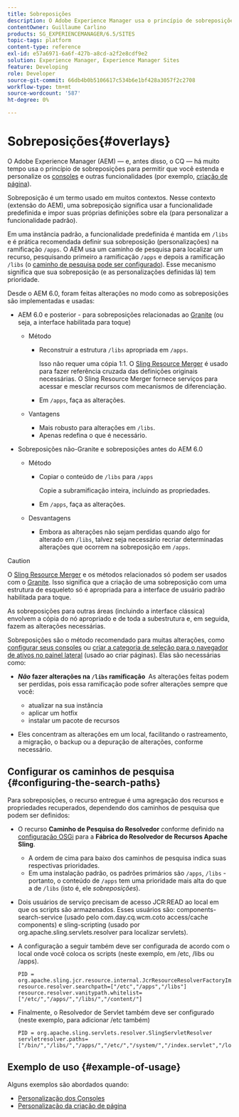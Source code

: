 ```yaml
---
title: Sobreposições
description: O Adobe Experience Manager usa o princípio de sobreposições para permitir que você estenda e personalize os consoles e outras funcionalidades.
contentOwner: Guillaume Carlino
products: SG_EXPERIENCEMANAGER/6.5/SITES
topic-tags: platform
content-type: reference
exl-id: e57a6971-6a6f-427b-a8cd-a2f2e8cdf9e2
solution: Experience Manager, Experience Manager Sites
feature: Developing
role: Developer
source-git-commit: 66db4b0b5106617c534b6e1bf428a3057f2c2708
workflow-type: tm+mt
source-wordcount: '587'
ht-degree: 0%

---
```


# Sobreposições{#overlays}

O Adobe Experience Manager (AEM) — e, antes disso, o CQ — há muito tempo usa o princípio de sobreposições para permitir que você estenda e personalize os [consoles](/help/sites-developing/customizing-consoles-touch.md) e outras funcionalidades (por exemplo, [criação de página](/help/sites-developing/customizing-page-authoring-touch.md)).

Sobreposição é um termo usado em muitos contextos. Nesse contexto (extensão do AEM), uma sobreposição significa usar a funcionalidade predefinida e impor suas próprias definições sobre ela (para personalizar a funcionalidade padrão).

Em uma instância padrão, a funcionalidade predefinida é mantida em `/libs` e é prática recomendada definir sua sobreposição (personalizações) na ramificação `/apps`. O AEM usa um caminho de pesquisa para localizar um recurso, pesquisando primeiro a ramificação `/apps` e depois a ramificação `/libs` (o [caminho de pesquisa pode ser configurado](#configuring-the-search-paths)). Esse mecanismo significa que sua sobreposição (e as personalizações definidas lá) tem prioridade.

Desde o AEM 6.0, foram feitas alterações no modo como as sobreposições são implementadas e usadas:

* AEM 6.0 e posterior - para sobreposições relacionadas ao [Granite](https://developer.adobe.com/experience-manager/reference-materials/6-5/granite-ui/api/jcr_root/libs/granite/ui/index.html) (ou seja, a interface habilitada para toque)

   * Método

      * Reconstruir a estrutura `/libs` apropriada em `/apps`.

        Isso não requer uma cópia 1:1. O [Sling Resource Merger](/help/sites-developing/sling-resource-merger.md) é usado para fazer referência cruzada das definições originais necessárias. O Sling Resource Merger fornece serviços para acessar e mesclar recursos com mecanismos de diferenciação.

      * Em `/apps`, faça as alterações.

   * Vantagens

      * Mais robusto para alterações em `/libs`.
      * Apenas redefina o que é necessário.

* Sobreposições não-Granite e sobreposições antes do AEM 6.0

   * Método

      * Copiar o conteúdo de `/libs` para `/apps`

        Copie a subramificação inteira, incluindo as propriedades.

      * Em `/apps`, faça as alterações.

   * Desvantagens

      * Embora as alterações não sejam perdidas quando algo for alterado em `/libs`, talvez seja necessário recriar determinadas alterações que ocorrem na sobreposição em `/apps`.

>[!CAUTION]
>
>O [Sling Resource Merger](/help/sites-developing/sling-resource-merger.md) e os métodos relacionados só podem ser usados com o [Granite](https://developer.adobe.com/experience-manager/reference-materials/6-5/granite-ui/api/jcr_root/libs/granite/ui/index.html). Isso significa que a criação de uma sobreposição com uma estrutura de esqueleto só é apropriada para a interface de usuário padrão habilitada para toque.
>
>As sobreposições para outras áreas (incluindo a interface clássica) envolvem a cópia do nó apropriado e de toda a subestrutura e, em seguida, fazem as alterações necessárias.

Sobreposições são o método recomendado para muitas alterações, como [configurar seus consoles](/help/sites-developing/customizing-consoles-touch.md#create-a-custom-console) ou [criar a categoria de seleção para o navegador de ativos no painel lateral](/help/sites-developing/customizing-page-authoring-touch.md#add-new-selection-category-to-asset-browser) (usado ao criar páginas). Elas são necessárias como:

* ***Não* fazer alterações na `/libs` ramificação &#x200B;** As alterações feitas podem ser perdidas, pois essa ramificação pode sofrer alterações sempre que você:

   * atualizar na sua instância
   * aplicar um hotfix
   * instalar um pacote de recursos

* Eles concentram as alterações em um local, facilitando o rastreamento, a migração, o backup ou a depuração de alterações, conforme necessário.

## Configurar os caminhos de pesquisa {#configuring-the-search-paths}

Para sobreposições, o recurso entregue é uma agregação dos recursos e propriedades recuperados, dependendo dos caminhos de pesquisa que podem ser definidos:

* O recurso **Caminho de Pesquisa do Resolvedor** conforme definido na [configuração OSGi](/help/sites-deploying/configuring-osgi.md) para a **Fábrica do Resolvedor de Recursos Apache Sling**.

   * A ordem de cima para baixo dos caminhos de pesquisa indica suas respectivas prioridades.
   * Em uma instalação padrão, os padrões primários são `/apps`, `/libs` - portanto, o conteúdo de `/apps` tem uma prioridade mais alta do que a de `/libs` (isto é, ele *sobreposições*).

* Dois usuários de serviço precisam de acesso JCR:READ ao local em que os scripts são armazenados. Esses usuários são: components-search-service (usado pelo com.day.cq.wcm.coto access/cache components) e sling-scripting (usado por org.apache.sling.servlets.resolver para localizar servlets).
* A configuração a seguir também deve ser configurada de acordo com o local onde você coloca os scripts (neste exemplo, em /etc, /libs ou /apps).

  ```
  PID = org.apache.sling.jcr.resource.internal.JcrResourceResolverFactoryImpl
  resource.resolver.searchpath=["/etc","/apps","/libs"]
  resource.resolver.vanitypath.whitelist=["/etc/","/apps/","/libs/","/content/"]
  ```

* Finalmente, o Resolvedor de Servlet também deve ser configurado (neste exemplo, para adicionar /etc também)

  ```
  PID = org.apache.sling.servlets.resolver.SlingServletResolver
  servletresolver.paths=["/bin/","/libs/","/apps/","/etc/","/system/","/index.servlet","/login.servlet","/services/"]
  ```

## Exemplo de uso {#example-of-usage}

Alguns exemplos são abordados quando:

* [Personalização dos Consoles](/help/sites-developing/customizing-consoles-touch.md)
* [Personalização da criação de página](/help/sites-developing/customizing-page-authoring-touch.md)

